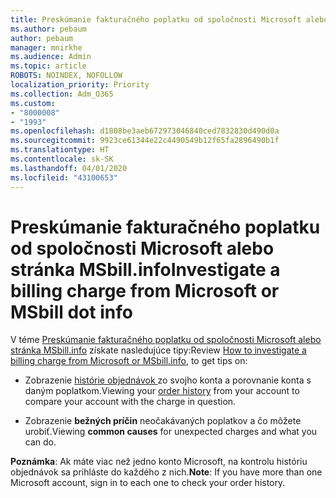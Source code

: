 ```yaml
---
title: Preskúmanie fakturačného poplatku od spoločnosti Microsoft alebo stránka MSbill.info
ms.author: pebaum
author: pebaum
manager: mnirkhe
ms.audience: Admin
ms.topic: article
ROBOTS: NOINDEX, NOFOLLOW
localization_priority: Priority
ms.collection: Adm_O365
ms.custom:
- "8000008"
- "1993"
ms.openlocfilehash: d1808be3aeb672973046840ced7832830d490d0a
ms.sourcegitcommit: 9923ce61344e22c4490549b12f65fa2896490b1f
ms.translationtype: HT
ms.contentlocale: sk-SK
ms.lasthandoff: 04/01/2020
ms.locfileid: "43100653"
---
```

# <a name="investigate-a-billing-charge-from-microsoft-or-msbill-dot-info"></a><span data-ttu-id="4133a-102">Preskúmanie fakturačného poplatku od spoločnosti Microsoft alebo stránka MSbill.info</span><span class="sxs-lookup"><span data-stu-id="4133a-102">Investigate a billing charge from Microsoft or MSbill dot info</span></span>

<span data-ttu-id="4133a-103">V téme [Preskúmanie fakturačného poplatku od spoločnosti Microsoft alebo stránka MSbill.info](https://support.microsoft.com/help/10623/microsoft-account-investigate-billing-charge) získate nasledujúce tipy:</span><span class="sxs-lookup"><span data-stu-id="4133a-103">Review [How to investigate a billing charge from Microsoft or MSbill.info](https://support.microsoft.com/help/10623/microsoft-account-investigate-billing-charge), to get tips on:</span></span> 

- <span data-ttu-id="4133a-104">Zobrazenie [histórie objednávok ](https://account.microsoft.com/billing/orders/) zo svojho konta a porovnanie konta s daným poplatkom.</span><span class="sxs-lookup"><span data-stu-id="4133a-104">Viewing your [order history](https://account.microsoft.com/billing/orders/) from your account to compare your account with the charge in question.</span></span>

- <span data-ttu-id="4133a-105">Zobrazenie **bežných príčin** neočakávaných poplatkov a čo môžete urobiť.</span><span class="sxs-lookup"><span data-stu-id="4133a-105">Viewing **common causes** for unexpected charges and what you can do.</span></span>

<span data-ttu-id="4133a-106">**Poznámka**: Ak máte viac než jedno konto Microsoft, na kontrolu históriu objednávok sa prihláste do každého z nich.</span><span class="sxs-lookup"><span data-stu-id="4133a-106">**Note**: If you have more than one Microsoft account, sign in to each one to check your order history.</span></span>
